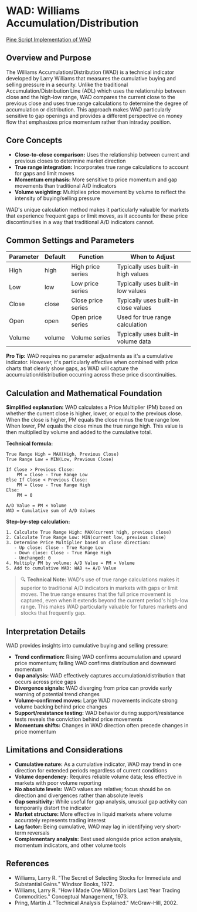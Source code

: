 # WAD: Williams Accumulation/Distribution

[Pine Script Implementation of WAD](https://github.com/mihakralj/pinescript/blob/main/indicators/volume/wad.pine)

## Overview and Purpose

The Williams Accumulation/Distribution (WAD) is a technical indicator developed by Larry Williams that measures the cumulative buying and selling pressure in a security. Unlike the traditional Accumulation/Distribution Line (ADL) which uses the relationship between close and the high-low range, WAD compares the current close to the previous close and uses true range calculations to determine the degree of accumulation or distribution. This approach makes WAD particularly sensitive to gap openings and provides a different perspective on money flow that emphasizes price momentum rather than intraday position.

## Core Concepts

* **Close-to-close comparison:** Uses the relationship between current and previous closes to determine market direction
* **True range integration:** Incorporates true range calculations to account for gaps and limit moves
* **Momentum emphasis:** More sensitive to price momentum and gap movements than traditional A/D indicators
* **Volume weighting:** Multiplies price movement by volume to reflect the intensity of buying/selling pressure

WAD's unique calculation method makes it particularly valuable for markets that experience frequent gaps or limit moves, as it accounts for these price discontinuities in a way that traditional A/D indicators cannot.

## Common Settings and Parameters

| Parameter | Default | Function | When to Adjust |
|-----------|---------|----------|---------------|
| High | high | High price series | Typically uses built-in high values |
| Low | low | Low price series | Typically uses built-in low values |
| Close | close | Close price series | Typically uses built-in close values |
| Open | open | Open price series | Used for true range calculation |
| Volume | volume | Volume series | Typically uses built-in volume data |

**Pro Tip:** WAD requires no parameter adjustments as it's a cumulative indicator. However, it's particularly effective when combined with price charts that clearly show gaps, as WAD will capture the accumulation/distribution occurring across these price discontinuities.

## Calculation and Mathematical Foundation

**Simplified explanation:**
WAD calculates a Price Multiplier (PM) based on whether the current close is higher, lower, or equal to the previous close. When the close is higher, PM equals the close minus the true range low. When lower, PM equals the close minus the true range high. This value is then multiplied by volume and added to the cumulative total.

**Technical formula:**
```
True Range High = MAX(High, Previous Close)
True Range Low = MIN(Low, Previous Close)

If Close > Previous Close:
    PM = Close - True Range Low
Else If Close < Previous Close:
    PM = Close - True Range High
Else:
    PM = 0

A/D Value = PM × Volume
WAD = Cumulative sum of A/D Values
```

**Step-by-step calculation:**
```
1. Calculate True Range High: MAX(current high, previous close)
2. Calculate True Range Low: MIN(current low, previous close)
3. Determine Price Multiplier based on close direction:
   - Up close: Close - True Range Low
   - Down close: Close - True Range High
   - Unchanged: 0
4. Multiply PM by volume: A/D Value = PM × Volume
5. Add to cumulative WAD: WAD += A/D Value
```

> 🔍 **Technical Note:** WAD's use of true range calculations makes it superior to traditional A/D indicators in markets with gaps or limit moves. The true range ensures that the full price movement is captured, even when it extends beyond the current period's high-low range. This makes WAD particularly valuable for futures markets and stocks that frequently gap.

## Interpretation Details

WAD provides insights into cumulative buying and selling pressure:

* **Trend confirmation:** Rising WAD confirms accumulation and upward price momentum; falling WAD confirms distribution and downward momentum
* **Gap analysis:** WAD effectively captures accumulation/distribution that occurs across price gaps
* **Divergence signals:** WAD diverging from price can provide early warning of potential trend changes
* **Volume-confirmed moves:** Large WAD movements indicate strong volume backing behind price changes
* **Support/resistance testing:** WAD behavior during support/resistance tests reveals the conviction behind price movements
* **Momentum shifts:** Changes in WAD direction often precede changes in price momentum

## Limitations and Considerations

* **Cumulative nature:** As a cumulative indicator, WAD may trend in one direction for extended periods regardless of current conditions
* **Volume dependency:** Requires reliable volume data; less effective in markets with poor volume reporting
* **No absolute levels:** WAD values are relative; focus should be on direction and divergences rather than absolute levels
* **Gap sensitivity:** While useful for gap analysis, unusual gap activity can temporarily distort the indicator
* **Market structure:** More effective in liquid markets where volume accurately represents trading interest
* **Lag factor:** Being cumulative, WAD may lag in identifying very short-term reversals
* **Complementary analysis:** Best used alongside price action analysis, momentum indicators, and other volume tools

## References

* Williams, Larry R. "The Secret of Selecting Stocks for Immediate and Substantial Gains." Windsor Books, 1972.
* Williams, Larry R. "How I Made One Million Dollars Last Year Trading Commodities." Conceptual Management, 1973.
* Pring, Martin J. "Technical Analysis Explained." McGraw-Hill, 2002.
